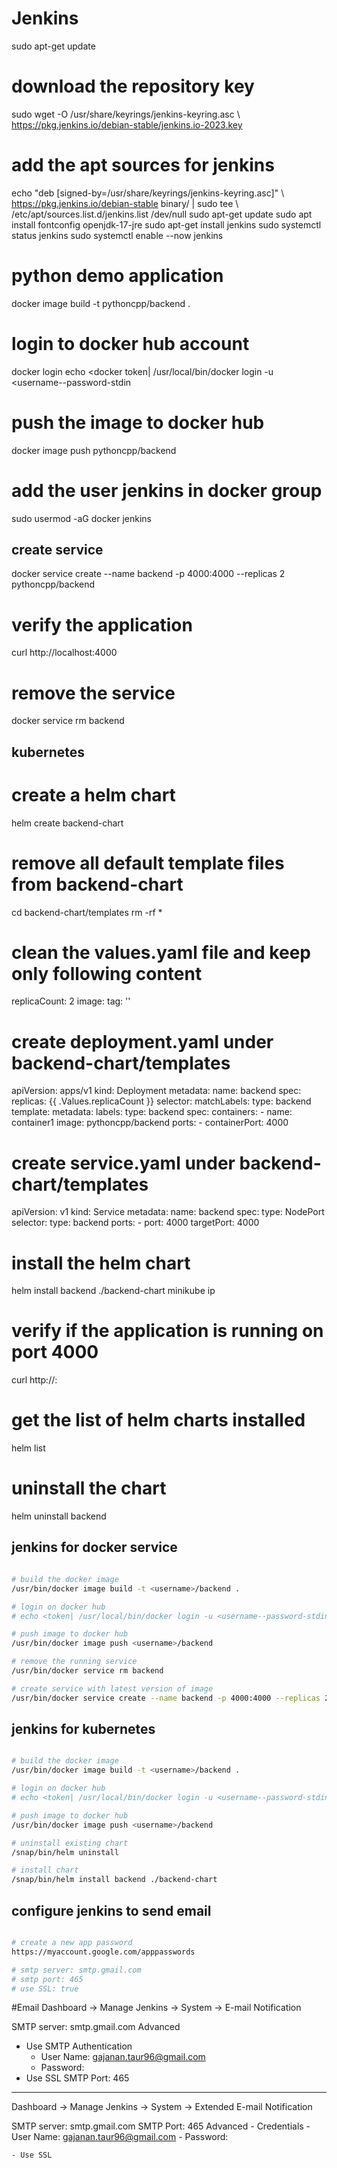 # Jenkins
sudo apt-get update
# download the repository key
sudo wget -O /usr/share/keyrings/jenkins-keyring.asc \ https://pkg.jenkins.io/debian-stable/jenkins.io-2023.key
# add the apt sources for jenkins
echo "deb [signed-by=/usr/share/keyrings/jenkins-keyring.asc]" \  https://pkg.jenkins.io/debian-stable binary/ | sudo tee \  /etc/apt/sources.list.d/jenkins.list /dev/null
sudo apt-get update
sudo apt install fontconfig openjdk-17-jre
sudo apt-get install jenkins
sudo systemctl status jenkins
sudo systemctl enable --now jenkins



# python demo application
docker image build -t pythoncpp/backend .

# login to docker hub account
docker login
echo <docker token| /usr/local/bin/docker login -u <username--password-stdin
# push the image to docker hub
docker image push pythoncpp/backend
# add the user jenkins in docker group
sudo usermod -aG docker jenkins

## create service
docker service create --name backend -p 4000:4000 --replicas 2 pythoncpp/backend

# verify the application
curl http://localhost:4000

# remove the service
docker service rm backend

## kubernetes
# create a helm chart
helm create backend-chart
# remove all default template files from backend-chart
cd backend-chart/templates
rm -rf *
# clean the values.yaml file and keep only following content
replicaCount: 2
image:
  tag: ''

# create deployment.yaml under backend-chart/templates
apiVersion: apps/v1
kind: Deployment
metadata:
  name: backend
spec:
  replicas: {{ .Values.replicaCount }}
  selector:
    matchLabels:
      type: backend
  template:
    metadata:
      labels:
        type: backend
    spec:
      containers:
        - name: container1
          image: pythoncpp/backend
          ports:
            - containerPort: 4000

# create service.yaml under backend-chart/templates
apiVersion: v1
kind: Service
metadata:
  name: backend
spec:
  type: NodePort
  selector:
    type: backend
  ports:
    - port: 4000
      targetPort: 4000


# install the helm chart
helm install backend ./backend-chart
minikube ip
# verify if the application is running on port 4000
curl http://<minikube-ip>:<service node port>
# get the list of helm charts installed
helm list
# uninstall the chart
helm uninstall backend

## jenkins for docker service
```bash

# build the docker image
/usr/bin/docker image build -t <username>/backend .

# login on docker hub
# echo <token| /usr/local/bin/docker login -u <username--password-stdin

# push image to docker hub
/usr/bin/docker image push <username>/backend

# remove the running service
/usr/bin/docker service rm backend

# create service with latest version of image
/usr/bin/docker service create --name backend -p 4000:4000 --replicas 2 <username>/backend


```

## jenkins for kubernetes

```bash

# build the docker image
/usr/bin/docker image build -t <username>/backend .

# login on docker hub
# echo <token| /usr/local/bin/docker login -u <username--password-stdin

# push image to docker hub
/usr/bin/docker image push <username>/backend

# uninstall existing chart
/snap/bin/helm uninstall

# install chart
/snap/bin/helm install backend ./backend-chart

```

## configure jenkins to send email

```bash

# create a new app password
https://myaccount.google.com/apppasswords

# smtp server: smtp.gmail.com
# smtp port: 465
# use SSL: true


```


#Email
Dashboard -> Manage Jenkins -> System -> E-mail Notification

SMTP server: smtp.gmail.com
Advanced
 - Use SMTP Authentication
	- User Name: gajanan.taur96@gmail.com
	- Password: <created of app password>
 - Use SSL
SMTP Port: 465

-------------------------------------------------------

Dashboard -> Manage Jenkins -> System -> Extended E-mail Notification

SMTP server: smtp.gmail.com
SMTP Port: 465
Advanced
	- Credentials
		- User Name: gajanan.taur96@gmail.com
		- Password: <created of app password>

	- Use SSL
